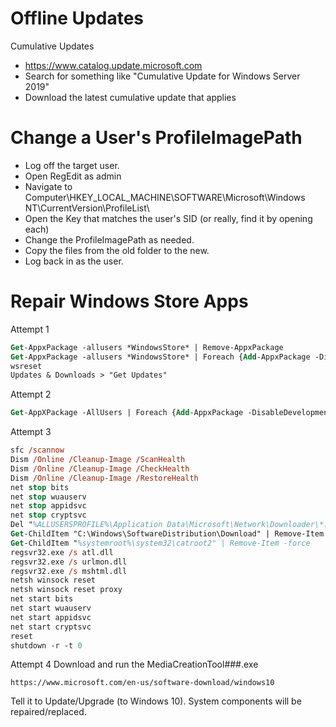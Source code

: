 # Offline Updates
Cumulative Updates
- https://www.catalog.update.microsoft.com
- Search for something like "Cumulative Update for Windows Server 2019"
- Download the latest cumulative update that applies

# Change a User's ProfileImagePath
- Log off the target user.
- Open RegEdit as admin
- Navigate to Computer\HKEY_LOCAL_MACHINE\SOFTWARE\Microsoft\Windows NT\CurrentVersion\ProfileList\
- Open the Key that matches the user's SID (or really, find it by opening each)
- Change the ProfileImagePath as needed.
- Copy the files from the old folder to the new.
- Log back in as the user.

# Repair Windows Store Apps
Attempt 1
```ps
Get-AppxPackage -allusers *WindowsStore* | Remove-AppxPackage
Get-AppxPackage -allusers *WindowsStore* | Foreach {Add-AppxPackage -DisableDevelopmentMode -Register "$($_.InstallLocation)\AppXManifest.xml"}
wsreset
Updates & Downloads > "Get Updates"
```

Attempt 2
```ps
Get-AppXPackage -AllUsers | Foreach {Add-AppxPackage -DisableDevelopmentMode -Register "$($_.InstallLocation)\AppXManifest.xml"}
```

Attempt 3
```ps
sfc /scannow
Dism /Online /Cleanup-Image /ScanHealth
Dism /Online /Cleanup-Image /CheckHealth
Dism /Online /Cleanup-Image /RestoreHealth
net stop bits
net stop wuauserv
net stop appidsvc
net stop cryptsvc
Del "%ALLUSERSPROFILE%\Application Data\Microsoft\Network\Downloader\*.*"
Get-ChildItem "C:\Windows\SoftwareDistribution\Download" | Remove-Item -force
Get-ChildItem "%systemroot%\system32\catroot2" | Remove-Item -force
regsvr32.exe /s atl.dll
regsvr32.exe /s urlmon.dll
regsvr32.exe /s mshtml.dll
netsh winsock reset
netsh winsock reset proxy
net start bits
net start wuauserv
net start appidsvc
net start cryptsvc
reset
shutdown -r -t 0
```

Attempt 4
Download and run the MediaCreationTool###.exe
```
https://www.microsoft.com/en-us/software-download/windows10
```

Tell it to Update/Upgrade (to Windows 10). System components will be repaired/replaced.